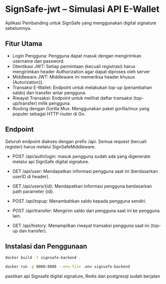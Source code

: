 # SignSafe-jwt – Simulasi API E-Wallet


Aplikasi Pembanding untuk SignSafe yang menggunakan digital signature sebelumnya.

## Fitur Utama

- Login Pengguna: Pengguna dapat masuk dengan mengirimkan username dan password.
- Otentikasi JWT: Setiap permintaan (kecuali registrasi) harus mengirimkan header Authorization agar dapat diproses oleh server
- Middleware JWT: Middleware ini memeriksa header khusus (Autorization)).
- Transaksi E-Wallet: Endpoint untuk melakukan top-up (penambahan saldo) dan transfer antar pengguna.
- Riwayat Transaksi: Endpoint untuk melihat daftar transaksi (top-up/transfer) milik pengguna.
- Routing dengan Gorilla Mux: Menggunakan paket gorilla/mux yang populer sebagai HTTP router di Go.

## Endpoint

Seluruh endpoint diakses dengan prefix /api. Semua request (kecuali register) harus melalui SignSafeMiddleware.

- POST /api/auth/login: masuk pengguna sudah ada yang digenerate melalui api SignSafe digital signature.

- GET /api/user: Mendapatkan informasi pengguna saat ini (berdasarkan userID di header).

- GET /api/users/{id}: Mendapatkan informasi pengguna berdasarkan path parameter {id}.

- POST /api/topup: Menambahkan saldo kepada pengguna sendiri.

- POST /api/transfer: Mengirim saldo dari pengguna saat ini ke pengguna lain.

- GET /api/history: Menampilkan riwayat transaksi pengguna saat ini (top-up dan transfer).

## Instalasi dan Penggunaan

```bash
docker build -t signsafe-backend .

docker run -p 8080:8080 --env-file .env signsafe-backend
```

pastikan api Signsafe digital signature, Redis dan postgresql sudah berjalan
